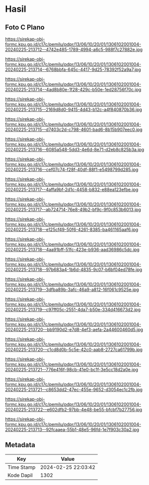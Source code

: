 # Hasil

## Foto C Plano

https://sirekap-obj-formc.kpu.go.id/c17c/pemilu/pdpr/13/06/10/20/01/1306102001004-20240225-213712--4742e485-1789-4994-a6c5-988f7c27882e.jpg

https://sirekap-obj-formc.kpu.go.id/c17c/pemilu/pdpr/13/06/10/20/01/1306102001004-20240225-213714--6768bbfa-645c-4417-9d25-78392f52a9a7.jpg

https://sirekap-obj-formc.kpu.go.id/c17c/pemilu/pdpr/13/06/10/20/01/1306102001004-20240225-213714--4ad8b80e-1f28-429c-b50e-1ed28756f70c.jpg

https://sirekap-obj-formc.kpu.go.id/c17c/pemilu/pdpr/13/06/10/20/01/1306102001004-20240225-213715--2169d8d0-9415-4d43-b12c-a4f840870b36.jpg

https://sirekap-obj-formc.kpu.go.id/c17c/pemilu/pdpr/13/06/10/20/01/1306102001004-20240225-213715--d7403c2d-c798-4601-bad6-8b15b907eec0.jpg

https://sirekap-obj-formc.kpu.go.id/c17c/pemilu/pdpr/13/06/10/20/01/1306102001004-20240225-213716--6085a548-5dd3-4e6d-8e71-d2eb8c825b3a.jpg

https://sirekap-obj-formc.kpu.go.id/c17c/pemilu/pdpr/13/06/10/20/01/1306102001004-20240225-213716--cef07c74-f28f-40df-88f1-e5498799d285.jpg

https://sirekap-obj-formc.kpu.go.id/c17c/pemilu/pdpr/13/06/10/20/01/1306102001004-20240225-213717--4affa9bf-2d1c-4458-b832-e88ea123efbe.jpg

https://sirekap-obj-formc.kpu.go.id/c17c/pemilu/pdpr/13/06/10/20/01/1306102001004-20240225-213717--ab724714-76e8-49b2-bf9c-9f0c853b6013.jpg

https://sirekap-obj-formc.kpu.go.id/c17c/pemilu/pdpr/13/06/10/20/01/1306102001004-20240225-213718--e125cf49-50f6-4261-8385-ba461165aaf6.jpg

https://sirekap-obj-formc.kpu.go.id/c17c/pemilu/pdpr/13/06/10/20/01/1306102001004-20240225-213718--4aa91bff-51fc-423e-b936-aad36986c5dc.jpg

https://sirekap-obj-formc.kpu.go.id/c17c/pemilu/pdpr/13/06/10/20/01/1306102001004-20240225-213718--97b683a4-1b6d-4835-9c07-b6bf04ed78fe.jpg

https://sirekap-obj-formc.kpu.go.id/c17c/pemilu/pdpr/13/06/10/20/01/1306102001004-20240225-213719--3dfba89b-3afc-46a9-a812-16f061c9525e.jpg

https://sirekap-obj-formc.kpu.go.id/c17c/pemilu/pdpr/13/06/10/20/01/1306102001004-20240225-213719--c97ff05c-2551-4da7-b50e-334d416673d2.jpg

https://sirekap-obj-formc.kpu.go.id/c17c/pemilu/pdpr/13/06/10/20/01/1306102001004-20240225-213720--bb9190d2-e7d8-4ef3-aefa-2a44600460d5.jpg

https://sirekap-obj-formc.kpu.go.id/c17c/pemilu/pdpr/13/06/10/20/01/1306102001004-20240225-213720--c1cd8d0b-5c5e-42c0-aab8-2727ca61799b.jpg

https://sirekap-obj-formc.kpu.go.id/c17c/pemilu/pdpr/13/06/10/20/01/1306102001004-20240225-213721--776e416f-98cb-41e0-bc1f-3e5cc18d2a0e.jpg

https://sirekap-obj-formc.kpu.go.id/c17c/pemilu/pdpr/13/06/10/20/01/1306102001004-20240225-213721--c8653dd2-47ec-455e-9652-d3054ec1c2fb.jpg

https://sirekap-obj-formc.kpu.go.id/c17c/pemilu/pdpr/13/06/10/20/01/1306102001004-20240225-213722--e602dfb2-97bb-4e48-be55-bfcbf7b27756.jpg

https://sirekap-obj-formc.kpu.go.id/c17c/pemilu/pdpr/13/06/10/20/01/1306102001004-20240225-213713--92fcaaea-55b1-48e5-96fd-1e7f903c30a2.jpg


## Metadata

| Key        | Value               |
| ---------- | ------------------- |
| Time Stamp | 2024-02-25 22:03:42 |
| Kode Dapil | 1302                |



